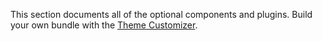 This section documents all of the optional components and plugins. Build your own bundle with the [Theme Customizer](/docs/read/customizing_your_portal/Theme_Builder).

<ul id="content-nav-list">
</ul>